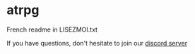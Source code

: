 # atrpg

French readme in LISEZMOI.txt

If you have questions, don't hesitate to join our [discord server](https://discord.gg/RAhph7z)

